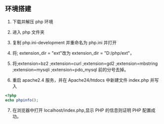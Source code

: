 ## 环境搭建

1. 下载并解压 php 环境

2. 进入 php 文件夹
3. 复制 php.ini-development 并重命名为 php.ini 并打开
4. 将; extension_dir = "ext"改为 extension_dir = "D:/php/ext"，
5. 将;extension=bz2 ;extension=curl ;extension=gd2 ;extension=mbstring ;extension=mysqli ;extension=pdo_mysql 前的分号去掉。
6. 重启 apache2.4 服务，并在 Apache24/htdocs 中新建文件 index.php 并写入

```php
<?php
echo phpinfo();
```

7. 在浏览器中打开 localhost/index.php,显示 PHP 的信息则证明 PHP 配置成功。
